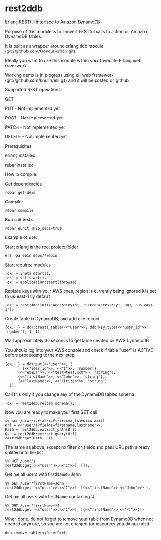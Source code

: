 rest2ddb
========

Erlang RESTful interface to Amazon DynamoDB

Purpose of this module is to convert RESTful calls to action on Amazon DynamoDB tables.

It is built as a wrapper around erlang ddb module (git://github.com/Concurix/ddb.git).

Ideally you want to use this module within your favourite Erlang web framework.

Working demo is in progress using elli web framework (git://github.com/knutin/elli.git) and it will be posted on github.


Supported REST operations:


GET

PUT - Not implemented yet

POST - Not implemented yet

PATCH - Not implemented yet

DELETE - Not implemented yet


Prerequisites:

erlang installed

rebar installed

How to compile:

Get dependencies

	rebar get-deps

Compile:

	rebar compile

Run unit tests:

	rebar eunit skip_deps=true

Example of use:


Start erlang in the root project folder

	erl -pa ebin deps/*/ebin

Start required modules

	'ok' = inets:start().
	'ok' = ssl:start().
	'ok' = application:start(ibrowse).


Replace keys with your AWS ones, region is currently being ignored it is set to us-east-1 by default

	'ok' = rest2ddb:init("AccessKeyId", "SecretAccessKey", 900, "us-east-1").


Create table in DynamoDB, and add one record

	{ok, _} = ddb:create_table(<<"user">>, ddb:key_type(<<"user_id">>, 'number'), 1, 1).


Wait approximately 30 seconds to get table created on AWS DynamoDB


You should log into your AWS console and check if table "user" is ACTIVE before proceeding to the next step

	{ok, _} = ddb:put(<<"user">>, [
			{<<"user_id">>, <<"1">>, 'number'},
		  {<<"email">>, <<"test@test.com">>, 'string'},
		  {<<"firstName">>, <<"John">>, 'string'},
		  {<<"lastName">>, <<"Citizen">>, 'string'}
	  ]).

Call this only if you change any of the DynamoDB tables schema

	'ok' = rest2ddb:reload_schema().


Now you are ready to make your first GET call

	%% GET /user/1?fields=firstName,lastName,email
	Url = <<"user/1?fields=firstname,lastname">>.
	Path = rest2ddb:extract_path(Url).
	Qs	= rest2ddb:extract_query(Url).
	rest2ddb:get(Path, Qs).


The same as above, except no filter on fields and pass URL path already splitted into the list

	%% GET /user/1
	rest2ddb:get([<<"user">>,<<"1">>], []).


Get me all users with firstName=John

	%% GET /user?firstName=John
	rest2ddb:get([<<"user">>,<<"1">>], [{<<"firstName">>,<<"John">>}]).

Get me all users with firstName containing 'J'

	%% GET /user?firstName=*J
	rest2ddb:get([<<"user">>,<<"1">>], [{<<"firstName">>,<<"*J">>}]).


When done, do not forget to remove your table from DynamoDB when not needed anymore, so you are not charged for resources you do not need.

	ddb:remove_table(<<"user">>).
